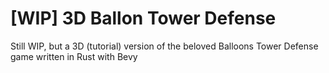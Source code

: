 # [WIP] 3D Ballon Tower Defense

Still WIP, but a 3D (tutorial) version of the beloved Balloons Tower Defense game written in Rust with Bevy
